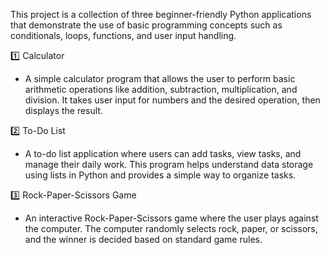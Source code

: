 This project is a collection of three beginner-friendly Python applications that demonstrate the use of basic programming concepts such as conditionals, loops, functions, and user input handling.

1️⃣ Calculator

- A simple calculator program that allows the user to perform basic arithmetic operations like addition, subtraction, multiplication, and division. It takes user
  input for numbers and the desired operation, then displays the result.

2️⃣ To-Do List

- A to-do list application where users can add tasks, view tasks, and manage their daily work. This program helps understand data storage using lists in Python and
  provides a simple way to organize tasks.

3️⃣ Rock-Paper-Scissors Game

- An interactive Rock-Paper-Scissors game where the user plays against the computer. The computer randomly selects rock, paper, or scissors, and the winner is decided
  based on standard game rules.
